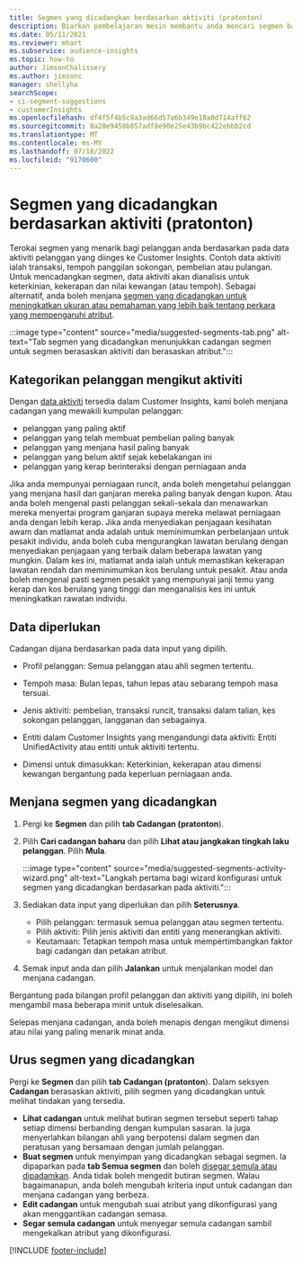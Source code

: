 ```yaml
---
title: Segmen yang dicadangkan berdasarkan aktiviti (pratonton)
description: Biarkan pembelajaran mesin membantu anda mencari segmen baharu dan segmen yang menarik berdasarkan aktiviti pelanggan.
ms.date: 05/11/2021
ms.reviewer: mhart
ms.subservice: audience-insights
ms.topic: how-to
author: JimsonChalissery
ms.author: jimsonc
manager: shellyha
searchScope:
- ci-segment-suggestions
- customerInsights
ms.openlocfilehash: df4f5f4b5c9a3ad66d57a6b349e18a0d714aff62
ms.sourcegitcommit: 8a28e9458b857adf8e90e25e43b9bc422ebbb2cd
ms.translationtype: MT
ms.contentlocale: ms-MY
ms.lasthandoff: 07/18/2022
ms.locfileid: "9170600"
---
```

# <a name="suggested-segments-based-on-activity-preview"></a>Segmen yang dicadangkan berdasarkan aktiviti (pratonton)

Terokai segmen yang menarik bagi pelanggan anda berdasarkan pada data aktiviti pelanggan yang diinges ke Customer Insights. Contoh data aktiviti ialah transaksi, tempoh panggilan sokongan, pembelian atau pulangan. Untuk mencadangkan segmen, data aktiviti akan dianalisis untuk keterkinian, kekerapan dan nilai kewangan (atau tempoh). Sebagai alternatif, anda boleh menjana [segmen yang dicadangkan untuk meningkatkan ukuran atau pemahaman yang lebih baik tentang perkara yang mempengaruhi atribut](suggested-segments.md).

:::image type="content" source="media/suggested-segments-tab.png" alt-text="Tab segmen yang dicadangkan menunjukkan cadangan segmen untuk segmen berasaskan aktiviti dan berasaskan atribut.":::

## <a name="categorize-customers-by-activity"></a>Kategorikan pelanggan mengikut aktiviti

Dengan [data aktiviti](activities.md) tersedia dalam Customer Insights, kami boleh menjana cadangan yang mewakili kumpulan pelanggan:

- pelanggan yang paling aktif 
- pelanggan yang telah membuat pembelian paling banyak 
- pelanggan yang menjana hasil paling banyak 
- pelanggan yang belum aktif sejak kebelakangan ini 
- pelanggan yang kerap berinteraksi dengan perniagaan anda  

Jika anda mempunyai perniagaan runcit, anda boleh mengetahui pelanggan yang menjana hasil dan ganjaran mereka paling banyak dengan kupon. Atau anda boleh mengenal pasti pelanggan sekali-sekala dan menawarkan mereka menyertai program ganjaran supaya mereka melawat perniagaan anda dengan lebih kerap.
Jika anda menyediakan penjagaan kesihatan awam dan matlamat anda adalah untuk meminimumkan perbelanjaan untuk pesakit individu, anda boleh cuba mengurangkan lawatan berulang dengan menyediakan penjagaan yang terbaik dalam beberapa lawatan yang mungkin. Dalam kes ini, matlamat anda ialah untuk memastikan kekerapan lawatan rendah dan meminimumkan kos berulang untuk pesakit. Atau anda boleh mengenal pasti segmen pesakit yang mempunyai janji temu yang kerap dan kos berulang yang tinggi dan menganalisis kes ini untuk meningkatkan rawatan individu.

## <a name="required-data"></a>Data diperlukan

Cadangan dijana berdasarkan pada data input yang dipilih.

- Profil pelanggan: Semua pelanggan atau ahli segmen tertentu.

- Tempoh masa: Bulan lepas, tahun lepas atau sebarang tempoh masa tersuai.

- Jenis aktiviti: pembelian, transaksi runcit, transaksi dalam talian, kes sokongan pelanggan, langganan dan sebagainya.  

- Entiti dalam Customer Insights yang mengandungi data aktiviti: Entiti UnifiedActivity atau entiti untuk aktiviti tertentu.

- Dimensi untuk dimasukkan: Keterkinian, kekerapan atau dimensi kewangan bergantung pada keperluan perniagaan anda.

## <a name="generate-suggested-segments"></a>Menjana segmen yang dicadangkan

1. Pergi ke **Segmen** dan pilih **tab Cadangan (pratonton**).

1. Pilih **Cari cadangan baharu** dan pilih **Lihat atau jangkakan tingkah laku pelanggan**. Pilih **Mula**.

   :::image type="content" source="media/suggested-segments-activity-wizard.png" alt-text="Langkah pertama bagi wizard konfigurasi untuk segmen yang dicadangkan berdasarkan pada aktiviti.":::

1. Sediakan data input yang diperlukan dan pilih **Seterusnya**.

   - Pilih pelanggan: termasuk semua pelanggan atau segmen tertentu.
   - Pilih aktiviti: Pilih jenis aktiviti dan entiti yang menerangkan aktiviti.
   - Keutamaan: Tetapkan tempoh masa untuk mempertimbangkan faktor bagi cadangan dan petakan atribut.

1. Semak input anda dan pilih **Jalankan** untuk menjalankan model dan menjana cadangan.

Bergantung pada bilangan profil pelanggan dan aktiviti yang dipilih, ini boleh mengambil masa beberapa minit untuk diselesaikan.

Selepas menjana cadangan, anda boleh menapis dengan mengikut dimensi atau nilai yang paling menarik minat anda.

## <a name="manage-suggested-segments"></a>Urus segmen yang dicadangkan

Pergi ke **Segmen** dan pilih **tab Cadangan (pratonton**). Dalam seksyen **Cadangan** berasaskan aktiviti, pilih segmen yang dicadangkan untuk melihat tindakan yang tersedia.

- **Lihat cadangan** untuk melihat butiran segmen tersebut seperti tahap setiap dimensi berbanding dengan kumpulan sasaran. Ia juga menyerlahkan bilangan ahli yang berpotensi dalam segmen dan peratusan yang bersamaan dengan jumlah pelanggan.
- **Buat segmen** untuk menyimpan yang dicadangkan sebagai segmen. Ia dipaparkan pada **tab Semua segmen** dan boleh [disegar semula atau dipadamkan](segments.md). Anda tidak boleh mengedit butiran segmen. Walau bagaimanapun, anda boleh mengubah kriteria input untuk cadangan dan menjana cadangan yang berbeza.
- **Edit cadangan** untuk mengubah suai atribut yang dikonfigurasi yang akan menggantikan cadangan semasa.
- **Segar semula cadangan** untuk menyegar semula cadangan sambil mengekalkan atribut yang dikonfigurasi.

[!INCLUDE [footer-include](includes/footer-banner.md)]
